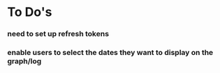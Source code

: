 # To Do's
### need to set up refresh tokens
### enable users to select the dates they want to display on the graph/log